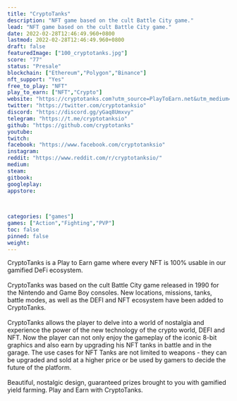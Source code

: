 ```yaml
---
title: "CryptoTanks"
description: "NFT game based on the cult Battle City game."
lead: "NFT game based on the cult Battle City game."
date: 2022-02-28T12:46:49.960+0800
lastmod: 2022-02-28T12:46:49.960+0800
draft: false
featuredImage: ["100_cryptotanks.jpg"]
score: "77"
status: "Presale"
blockchain: ["Ethereum","Polygon","Binance"]
nft_support: "Yes"
free_to_play: "NFT"
play_to_earn: ["NFT","Crypto"]
website: "https://cryptotanks.com?utm_source=PlayToEarn.net&utm_medium=organic&utm_campaign=gamepage"
twitter: "https://twitter.com/cryptotanksio"
discord: "https://discord.gg/yGaq8Umxvy"
telegram: "https://t.me/cryptotanksio"
github: "https://github.com/cryptotanks"
youtube: 
twitch: 
facebook: "https://www.facebook.com/cryptotanksio"
instagram: 
reddit: "https://www.reddit.com/r/cryptotanksio/"
medium: 
steam: 
gitbook: 
googleplay: 
appstore: 

  
    
categories: ["games"]
games: ["Action","Fighting","PVP"]
toc: false
pinned: false
weight: 
---
```

CryptoTanks is a Play to Earn game where every NFT is 100% usable in our gamified DeFi ecosystem.<br> <br> CryptoTanks was based on the cult Battle City game released in 1990 for the Nintendo and Game Boy consoles. New locations, missions, tanks, battle modes, as well as the DEFI and NFT ecosystem have been added to CryptoTanks.<br> <br> CryptoTanks allows the player to delve into a world of nostalgia and experience the power of the new technology of the crypto world, DEFI and NFT. Now the player can not only enjoy the gameplay of the iconic 8-bit graphics and also earn by upgrading his NFT tanks in battle and in the garage. The use cases for NFT Tanks are not limited to weapons - they can be upgraded and sold at a higher price or be used by gamers to decide the future of the platform.<br> <br> Beautiful, nostalgic design, guaranteed prizes brought to you with gamified yield farming. Play and Earn with CryptoTanks.
